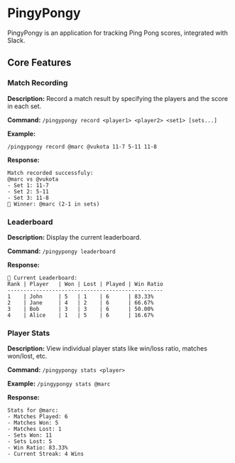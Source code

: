 # PingyPongy

PingyPongy is an application for tracking Ping Pong scores, integrated with Slack.

## Core Features

### Match Recording

**Description:** Record a match result by specifying the players and the score in each set.

**Command:** `/pingypongy record <player1> <player2> <set1> [sets...]`

**Example:**

```
/pingypongy record @marc @vukota 11-7 5-11 11-8
```

**Response:**

```
Match recorded successfuly:
@marc vs @vukota
- Set 1: 11-7
- Set 2: 5-11
- Set 3: 11-8
🎉 Winner: @marc (2-1 in sets)
```

### Leaderboard

**Description:** Display the current leaderboard.

**Command:** `/pingypongy leaderboard`

**Response:**

```
🏓 Current Leaderboard:
Rank | Player   | Won | Lost | Played | Win Ratio
-------------------------------------------------
1    | John     | 5   | 1    | 6      | 83.33%
2    | Jane     | 4   | 2    | 6      | 66.67%
3    | Bob      | 3   | 3    | 6      | 50.00%
4    | Alice    | 1   | 5    | 6      | 16.67%
```

### Player Stats

**Description:** View individual player stats like win/loss ratio, matches won/lost, etc.

**Command:** `/pingypongy stats <player>`

**Example:** `/pingypongy stats @marc`

**Response:**

```
Stats for @marc:
- Matches Played: 6
- Matches Won: 5
- Matches Lost: 1
- Sets Won: 11
- Sets Lost: 5
- Win Ratio: 83.33%
- Current Streak: 4 Wins
```
